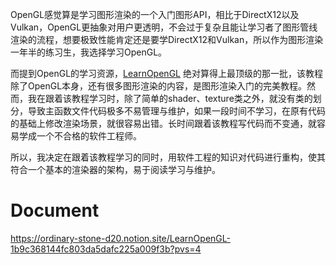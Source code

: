OpenGL感觉算是学习图形渲染的一个入门图形API，相比于DirectX12以及Vulkan，OpenGL更抽象对用户更透明，不会过于复杂且能让学习者了图形管线渲染的流程，想要极致性能肯定还是要学DirectX12和Vulkan，所以作为图形渲染一年半的练习生，我选择学习OpenGL。

而提到OpenGL的学习资源，[LearnOpenGL](https://learnopengl.com/) 绝对算得上最顶级的那一批，该教程除了OpenGL本身，还有很多图形渲染的内容，是图形渲染入门的完美教程。然而，我在跟着该教程学习时，除了简单的shader、texture类之外，就没有类的划分，导致主函数文件代码极多不易管理与维护，如果一段时间不学习，在原有代码的基础上修改渲染场景，就很容易出错。长时间跟着该教程写代码而不变通，就容易学成一个不合格的软件工程师。

所以，我决定在跟着该教程学习的同时，用软件工程的知识对代码进行重构，使其符合一个基本的渲染器的架构，易于阅读学习与维护。

# Document

https://ordinary-stone-d20.notion.site/LearnOpenGL-1b9c368144fc803da5dafc225a009f3b?pvs=4